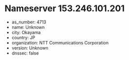# Nameserver 153.246.101.201

* as_number: 4713
* name: Unknown
* city: Okayama
* country: JP
* organization: NTT Communications Corporation
* version: Unknown
* dnssec: false
